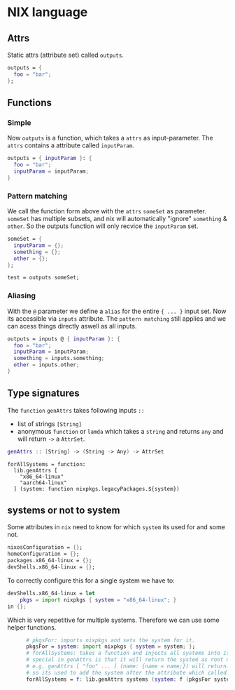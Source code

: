 # NIX language

## Attrs

Static attrs (attribute set) called `outputs`.

```nix
outputs = {
  foo = "bar";
};
```

## Functions

### Simple

Now `outputs` is a function, which takes a `attrs` as input-parameter.
The `attrs` contains a attribute called `inputParam`.

```nix
outputs = { inputParam }: {
  foo = "bar";
  inputParam = inputParam;
}
```

### Pattern matching

We call the function form above with the `attrs` `someSet` as parameter.
`someSet` has multiple subsets, and nix will automatically "ignore" `something` & `other`.
So the outputs function will only recvice the `inputParam` set.

```nix
someSet = {
  inputParam = {};
  something = {};
  other = {};
};

test = outputs someSet;
```

### Aliasing

With the `@` parameter we define a `alias` for the entire `{ ... }` input set.
Now its accessible via `inputs` attribute.
The `pattern matching` still applies and we can acess things directly aswell as all inputs.

```nix
outputs = inputs @ { inputParam }: {
  foo = "bar";
  inputParam = inputParam;
  something = inputs.something;
  other = inputs.other;
}
```

## Type signatures

The `function` `genAttrs` takes following inputs `::`
- list of strings `[String]`
- anonymous `function` or `lamda` which takes a `string` and returns `any`
and will return `->` a `AttrSet`.

```nix
genAttrs :: [String] -> (String -> Any) -> AttrSet
```

    forAllSystems = function:
      lib.genAttrs [
        "x86_64-linux"
        "aarch64-linux"
      ] (system: function nixpkgs.legacyPackages.${system})

## systems or not to system

Some attributes in `nix` need to know for which `system` its used for and some not.

```nix
nixosConfiguration = {};
homeConfiguration = {};
packages.x86_64-linux = {};
devShells.x86_64-linux = {};
```

To correctly configure this for a single system we have to:

```nix
devShells.x86_64-linux = let
    pkgs = import nixpkgs { system = "x86_64-linux"; }
in {};
```

Which is very repetitive for multiple systems.
Therefore we can use some helper functions.

```nix
      # pkgsFor: imports nixpkgs and sets the system for it.
      pkgsFor = system: import nixpkgs { system = system; };
      # forAllSystems: takes a function and injects all systems into it by using genAttrs,
      # special in genAttrs is that it will return the system as root name of the attrs.
      # e.g. genAttrs [ "foo" ... ] (name: {name = name;}) will return: foo = { name = "foo";}
      # so its used to add the system after the attribute which called the function as well as injecting into nixpkgs.
      forAllSystems = f: lib.genAttrs systems (system: f (pkgsFor system));
```
